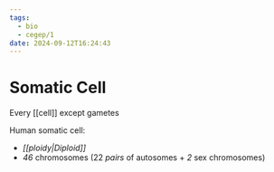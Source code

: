 ```yaml
---
tags:
  - bio
  - cegep/1
date: 2024-09-12T16:24:43
---
```


# Somatic Cell

Every [[cell]] except gametes

Human somatic cell:

- *[[ploidy|Diploid]]*
- *46* chromosomes (22 *pairs* of autosomes + *2* sex chromosomes)